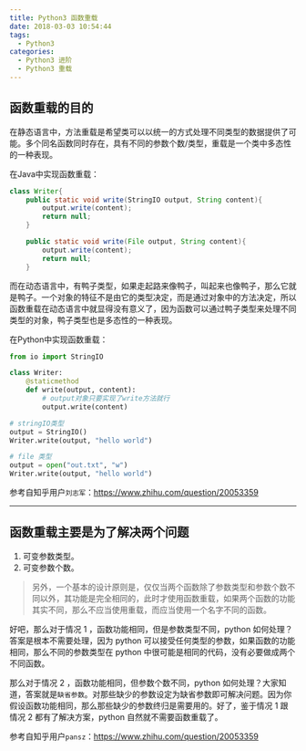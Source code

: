 ```yaml
---
title: Python3 函数重载
date: 2018-03-03 10:54:44
tags:
  - Python3
categories:
  - Python3 进阶
  - Python3 重载
---
```

## 函数重载的目的

在静态语言中，方法重载是希望类可以以统一的方式处理不同类型的数据提供了可能。多个同名函数同时存在，具有不同的参数个数/类型，重载是一个类中多态性的一种表现。

在Java中实现函数重载：
```Java
class Writer{
    public static void write(StringIO output, String content){
        output.write(content);
        return null;
    }

    public static void write(File output, String content){
        output.write(content);
        return null;
    }

```

而在动态语言中，有鸭子类型，如果走起路来像鸭子，叫起来也像鸭子，那么它就是鸭子。一个对象的特征不是由它的类型决定，而是通过对象中的方法决定，所以函数重载在动态语言中就显得没有意义了，因为函数可以通过鸭子类型来处理不同类型的对象，鸭子类型也是多态性的一种表现。

在Python中实现函数重载：
```Python
from io import StringIO

class Writer:
    @staticmethod
    def write(output, content):
        # output对象只要实现了write方法就行
        output.write(content)

# stringIO类型
output = StringIO()
Writer.write(output, "hello world")

# file 类型
output = open("out.txt", "w")
Writer.write(output, "hello world")

```

参考自知乎用户`刘志军`：https://www.zhihu.com/question/20053359

---

## 函数重载主要是为了解决两个问题

1. 可变参数类型。
2. 可变参数个数。

>另外，一个基本的设计原则是，仅仅当两个函数除了参数类型和参数个数不同以外，其功能是完全相同的，此时才使用函数重载，如果两个函数的功能其实不同，那么不应当使用重载，而应当使用一个名字不同的函数。

好吧，那么对于情况 1 ，函数功能相同，但是参数类型不同，python 如何处理？答案是根本不需要处理，因为 python 可以接受任何类型的参数，如果函数的功能相同，那么不同的参数类型在 python 中很可能是相同的代码，没有必要做成两个不同函数。

那么对于情况 2 ，函数功能相同，但参数个数不同，python 如何处理？大家知道，答案就是`缺省参数`。对那些缺少的参数设定为缺省参数即可解决问题。因为你假设函数功能相同，那么那些缺少的参数终归是需要用的。好了，鉴于情况 1 跟 情况 2 都有了解决方案，python 自然就不需要函数重载了。

参考自知乎用户`pansz`：https://www.zhihu.com/question/20053359
